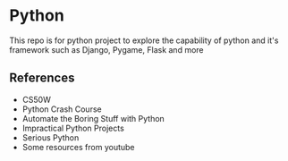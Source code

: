 # Python
This repo is for python project to explore the capability of python and it's framework such as Django, Pygame, Flask and more

## References
<ul>
<li>CS50W</li>
<li>Python Crash Course</li>
<li>Automate the Boring Stuff with Python</li>
<li>Impractical Python Projects</li>
<li>Serious Python</li> 
<li>Some resources from youtube</li>
</ul>
